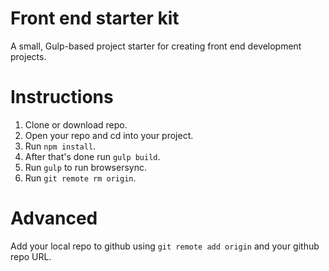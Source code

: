 # Front end starter kit
A small, Gulp-based project starter for creating front end development projects.

# Instructions

1. Clone or download repo.
2. Open your repo and cd into your project.
3. Run `npm install`.
4. After that's done run `gulp build`. 
5. Run `gulp` to run browsersync.
6. Run `git remote rm origin`.

# Advanced

Add your local repo to github using `git remote add origin` and your github repo URL.